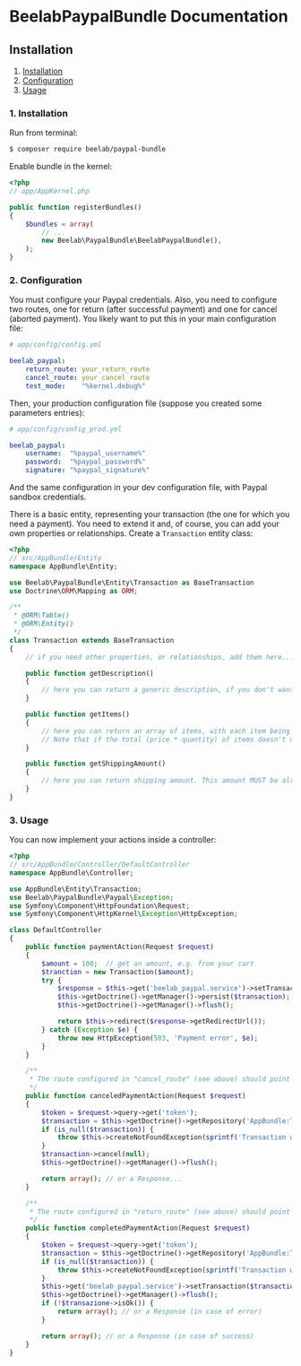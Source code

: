 BeelabPaypalBundle Documentation
================================

## Installation

1. [Installation](#1-installation)
2. [Configuration](#2-configuration)
3. [Usage](#3-usage)

### 1. Installation

Run from terminal:

```bash
$ composer require beelab/paypal-bundle
```

Enable bundle in the kernel:

```php
<?php
// app/AppKernel.php

public function registerBundles()
{
    $bundles = array(
        // ...
        new Beelab\PaypalBundle\BeelabPaypalBundle(),
    );
}
```

### 2. Configuration

You must configure your Paypal credentials. Also, you need to configure two routes, one
for return (after successful payment) and one for cancel (aborted payment).
You likely want to put this in your main configuration file:

```yaml
# app/config/config.yml

beelab_paypal:
    return_route: your_return_route
    cancel_route: your_cancel_route
    test_mode:    "%kernel.debug%"
```

Then, your production configuration file (suppose you created some parameters entries):

```yaml
# app/config/config_prod.yml

beelab_paypal:
    username:  "%paypal_username%"
    password:  "%paypal_password%"
    signature: "%paypal_signature%"
```

And the same configuration in your dev configuration file, with Paypal sandbox credentials.

There is a basic entity, representing your transaction (the one for which you need a payment).
You need to extend it and, of course, you can add your own properties or relationships.
Create a ``Transaction`` entity class:

```php
<?php
// src/AppBundle/Entity
namespace AppBundle\Entity;

use Beelab\PaypalBundle\Entity\Transaction as BaseTransaction
use Doctrine\ORM\Mapping as ORM;

/**
 * @ORM\Table()
 * @ORM\Entity()
 */
class Transaction extends BaseTransaction
{
    // if you need other properties, or relationships, add them here...

    public function getDescription()
    {
        // here you can return a generic description, if you don't want to list items
    }

    public function getItems()
    {
        // here you can return an array of items, with each item being an array of name, quantity, price
        // Note that if the total (price * quantity) of items doesn't match total amount, this won't work
    }

    public function getShippingAmount()
    {
        // here you can return shipping amount. This amount MUST be already in your total amount
    }
}
```

### 3. Usage

You can now implement your actions inside a controller:

```php
<?php
// src/AppBundle/Controller/DefaultController
namespace AppBundle\Controller;

use AppBundle\Entity\Transaction;
use Beelab\PaypalBundle\Paypal\Exception;
use Symfony\Component\HttpFoundation\Request;
use Symfony\Component\HttpKernel\Exception\HttpException;

class DefaultController
{
    public function paymentAction(Request $request)
    {
        $amount = 100;  // get an amount, e.g. from your cart
        $tranction = new Transaction($amount);
        try {
            $response = $this->get('beelab_paypal.service')->setTransaction($tranction)->start();
            $this->getDoctrine()->getManager()->persist($transaction);
            $this->getDoctrine()->getManager()->flush();

            return $this->redirect($response->getRedirectUrl());
        } catch (Exception $e) {
            throw new HttpException(503, 'Payment error', $e);
        }
    }

    /**
     * The route configured in "cancel_route" (see above) should point here
     */
    public function canceledPaymentAction(Request $request)
    {
        $token = $request->query->get('token');
        $transaction = $this->getDoctrine()->getRepository('AppBundle:Transaction')->findOneByToken($token);
        if (is_null($transaction)) {
            throw $this->createNotFoundException(sprintf('Transaction with token %s not found.', $token));
        }
        $transaction->cancel(null);
        $this->getDoctrine()->getManager()->flush();

        return array(); // or a Response...
    }

    /**
     * The route configured in "return_route" (see above) should point here
     */
    public function completedPaymentAction(Request $request)
    {
        $token = $request->query->get('token');
        $transaction = $this->getDoctrine()->getRepository('AppBundle:Transaction')->findOneByToken($token);
        if (is_null($transaction)) {
            throw $this->createNotFoundException(sprintf('Transaction with token %s not found.', $token));
        }
        $this->get('beelab_paypal.service')->setTransaction($transaction)->complete();
        $this->getDoctrine()->getManager()->flush();
        if (!$transazione->isOk()) {
            return array(); // or a Response (in case of error)
        }

        return array(); // or a Response (in case of success)
    }
}
```
